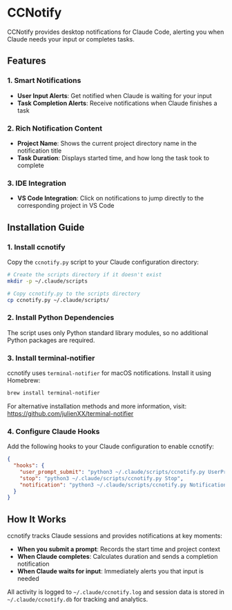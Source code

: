 # CCNotify

CCNotify provides desktop notifications for Claude Code, alerting you when Claude needs your input or completes tasks.

## Features

### 1. Smart Notifications
- **User Input Alerts**: Get notified when Claude is waiting for your input
- **Task Completion Alerts**: Receive notifications when Claude finishes a task

### 2. Rich Notification Content
- **Project Name**: Shows the current project directory name in the notification title
- **Task Duration**: Displays started time, and how long the task took to complete

### 3. IDE Integration
- **VS Code Integration**: Click on notifications to jump directly to the corresponding project in VS Code

## Installation Guide

### 1. Install ccnotify
Copy the `ccnotify.py` script to your Claude configuration directory:

```bash
# Create the scripts directory if it doesn't exist
mkdir -p ~/.claude/scripts

# Copy ccnotify.py to the scripts directory
cp ccnotify.py ~/.claude/scripts/
```

### 2. Install Python Dependencies
The script uses only Python standard library modules, so no additional Python packages are required.

### 3. Install terminal-notifier
ccnotify uses `terminal-notifier` for macOS notifications. Install it using Homebrew:

```bash
brew install terminal-notifier
```

For alternative installation methods and more information, visit: https://github.com/julienXX/terminal-notifier

### 4. Configure Claude Hooks
Add the following hooks to your Claude configuration to enable ccnotify:

```json
{
  "hooks": {
    "user_prompt_submit": "python3 ~/.claude/scripts/ccnotify.py UserPromptSubmit",
    "stop": "python3 ~/.claude/scripts/ccnotify.py Stop",
    "notification": "python3 ~/.claude/scripts/ccnotify.py Notification"
  }
}
```

## How It Works

ccnotify tracks Claude sessions and provides notifications at key moments:

- **When you submit a prompt**: Records the start time and project context
- **When Claude completes**: Calculates duration and sends a completion notification
- **When Claude waits for input**: Immediately alerts you that input is needed

All activity is logged to `~/.claude/ccnotify.log` and session data is stored in `~/.claude/ccnotify.db` for tracking and analytics.